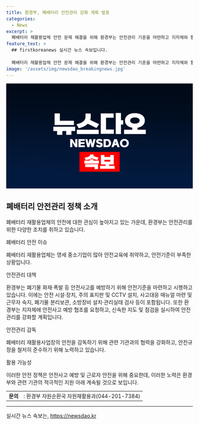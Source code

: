 ```yaml
---
title: 환경부, 폐배터리 안전관리 강화 계획 발표
categories:
  - News
excerpt: >
  폐배터리 재활용업체 안전 문제 해결을 위해 환경부는 안전관리 기준을 마련하고 지자체와 협력하여 안전사고 예방에 힘쓰고 있음. 환경부는 폐기물 화재·폭발 등 안전관리 기준을 시행하고, 안전시설 및 장치 설치, CCTV 설치, 안전사고 대응 매뉴얼 마련 등을 강조하며, 신속한 지도·점검과 안전관리 강화로 폐배터리 재활용사업장을 안전하게 운영할 계획이다.
feature_text: >
  ## firstkoreanews 실시간 뉴스 속보입니다.

  폐배터리 재활용업체 안전 문제 해결을 위해 환경부는 안전관리 기준을 마련하고 지자체와 협력하여 안전사고 예방에 힘쓰고 있음. 환경부는 폐기물 화재·폭발 등 안전관리 기준을 시행하고, 안전시설 및 장치 설치, CCTV 설치, 안전사고 대응 매뉴얼 마련 등을 강조하며, 신속한 지도·점검과 안전관리 강화로 폐배터리 재활용사업장을 안전하게 운영할 계획이다.
image: '/assets/img/newsdao_breakingnews.jpg'
---
```


<p><img src="/assets/img/newsdao_breakingnews.jpg" alt="firstkoreanews 속보" /></p>

<h2 data-ke-size="size26">폐배터리 안전관리 정책 소개</h2>

<p>폐배터리 재활용업체의 안전에 대한 관심이 높아지고 있는 가운데, 환경부는 안전관리를 위한 다양한 조치를 취하고 있습니다.</p>

<p data-ke-size="size16">폐배터리 안전 이슈</p>

<p>폐배터리 재활용업체는 영세 중소기업이 많아 안전교육에 취약하고, 안전기준이 부족한 상황입니다.</p>

<p data-ke-size="size16">안전관리 대책</p>

<p>환경부는 폐기물 화재·폭발 등 안전사고를 예방하기 위해 안전기준을 마련하고 시행하고 있습니다. 이에는 안전 시설·장치, 주의 표지판 및 CCTV 설치, 사고대응 매뉴얼 마련 및 근무자 숙지, 폐기물 분리보관, 소방장비 설치·관리실태 검사 등이 포함됩니다. 또한 환경부는 지자체에 안전사고 예방 협조를 요청하고, 신속한 지도 및 점검을 실시하여 안전관리를 강화할 계획입니다.</p>

<p data-ke-size="size16">안전관리 감독</p>

<p>폐배터리 재활용사업장의 안전을 감독하기 위해 관련 기관과의 협력을 강화하고, 안전규정을 철저히 준수하기 위해 노력하고 있습니다.</p>

<p data-ke-size="size16">활용 가능성</p>

<p>이러한 안전 정책은 안전사고 예방 및 근로자 안전을 위해 중요한데, 이러한 노력은 환경부와 관련 기관의 적극적인 지원 아래 계속될 것으로 보입니다.</p>

<table>
  <tr>
    <td><b>문의</b></td>
    <td> : 환경부 자원순환국 자원재활용과(044-201-7384)</td>
  </tr>
</table>

<hr>
실시간 뉴스 속보는, <a href="https://newsdao.kr" rel="dofollow">https://newsdao.kr</a>


